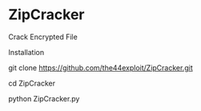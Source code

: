 # ZipCracker
Crack Encrypted File


Installation

git clone https://github.com/the44exploit/ZipCracker.git

cd ZipCracker

python ZipCracker.py

